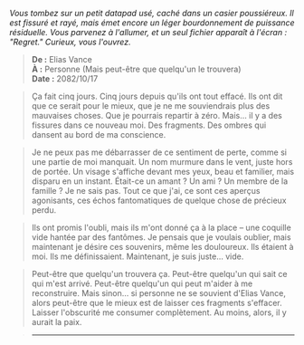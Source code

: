 _Vous tombez sur un petit datapad usé, caché dans un casier poussiéreux. Il est fissuré et rayé, mais émet encore un léger bourdonnement de puissance résiduelle. Vous parvenez à l'allumer, et un seul fichier apparaît à l'écran : "Regret." Curieux, vous l'ouvrez._

> **De :** Elias Vance  
> **À :** Personne (Mais peut-être que quelqu'un le trouvera)  
> **Date :** 2082/10/17

> Ça fait cinq jours. Cinq jours depuis qu'ils ont tout effacé. Ils ont dit que ce serait pour le mieux, que je ne me souviendrais plus des mauvaises choses. Que je pourrais repartir à zéro. Mais… il y a des fissures dans ce nouveau moi. Des fragments. Des ombres qui dansent au bord de ma conscience.

> Je ne peux pas me débarrasser de ce sentiment de perte, comme si une partie de moi manquait. Un nom murmure dans le vent, juste hors de portée. Un visage s'affiche devant mes yeux, beau et familier, mais disparu en un instant. Était-ce un amant ? Un ami ? Un membre de la famille ? Je ne sais pas. Tout ce que j'ai, ce sont ces aperçus agonisants, ces échos fantomatiques de quelque chose de précieux perdu.

> Ils ont promis l'oubli, mais ils m'ont donné ça à la place – une coquille vide hantée par des fantômes. Je pensais que je voulais oublier, mais maintenant je désire ces souvenirs, même les douloureux. Ils étaient à moi. Ils me définissaient. Maintenant, je suis juste… vide.

> Peut-être que quelqu'un trouvera ça. Peut-être quelqu'un qui sait ce qui m'est arrivé. Peut-être quelqu'un qui peut m'aider à me reconstruire. Mais sinon… si personne ne se souvient d'Elias Vance, alors peut-être que le mieux est de laisser ces fragments s'effacer. Laisser l'obscurité me consumer complètement. Au moins, alors, il y aurait la paix.

> ---
